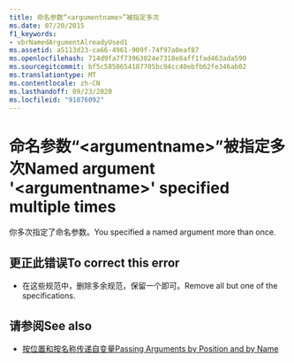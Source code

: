 ```yaml
---
title: 命名参数“<argumentname>”被指定多次
ms.date: 07/20/2015
f1_keywords:
- vbrNamedArgumentAlreadyUsed1
ms.assetid: a5113d23-ca66-4961-909f-74f97a0eaf87
ms.openlocfilehash: 714d9fa7f73963024e7318e8aff1fad463ada590
ms.sourcegitcommit: bf5c5850654187705bc94cc40ebfb62fe346ab02
ms.translationtype: MT
ms.contentlocale: zh-CN
ms.lasthandoff: 09/23/2020
ms.locfileid: "91076092"
---
```

# <a name="named-argument-argumentname-specified-multiple-times"></a><span data-ttu-id="c5518-102">命名参数“\<argumentname>”被指定多次</span><span class="sxs-lookup"><span data-stu-id="c5518-102">Named argument '\<argumentname>' specified multiple times</span></span>

<span data-ttu-id="c5518-103">你多次指定了命名参数。</span><span class="sxs-lookup"><span data-stu-id="c5518-103">You specified a named argument more than once.</span></span>  
  
## <a name="to-correct-this-error"></a><span data-ttu-id="c5518-104">更正此错误</span><span class="sxs-lookup"><span data-stu-id="c5518-104">To correct this error</span></span>  
  
- <span data-ttu-id="c5518-105">在这些规范中，删除多余规范，保留一个即可。</span><span class="sxs-lookup"><span data-stu-id="c5518-105">Remove all but one of the specifications.</span></span>  
  
## <a name="see-also"></a><span data-ttu-id="c5518-106">请参阅</span><span class="sxs-lookup"><span data-stu-id="c5518-106">See also</span></span>

- [<span data-ttu-id="c5518-107">按位置和按名称传递自变量</span><span class="sxs-lookup"><span data-stu-id="c5518-107">Passing Arguments by Position and by Name</span></span>](../programming-guide/language-features/procedures/passing-arguments-by-position-and-by-name.md)
